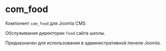 # com_food

Компонент `com_food` для Joomla CMS

Обслуживания директории `food` сайта школы.

Предназначен для использования в административной пенели Joomla.
